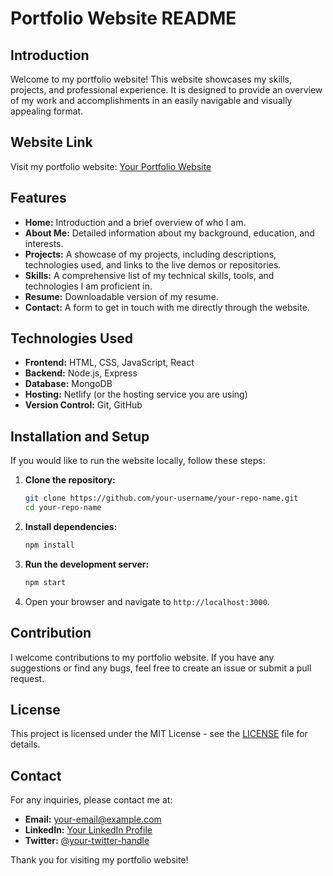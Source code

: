 # Portfolio Website README

## Introduction
Welcome to my portfolio website! This website showcases my skills, projects, and professional experience. It is designed to provide an overview of my work and accomplishments in an easily navigable and visually appealing format.

## Website Link
Visit my portfolio website: [Your Portfolio Website](https://adityak1507.github.io/)

## Features
- **Home:** Introduction and a brief overview of who I am.
- **About Me:** Detailed information about my background, education, and interests.
- **Projects:** A showcase of my projects, including descriptions, technologies used, and links to the live demos or repositories.
- **Skills:** A comprehensive list of my technical skills, tools, and technologies I am proficient in.
- **Resume:** Downloadable version of my resume.
- **Contact:** A form to get in touch with me directly through the website.

## Technologies Used
- **Frontend:** HTML, CSS, JavaScript, React
- **Backend:** Node.js, Express
- **Database:** MongoDB
- **Hosting:** Netlify (or the hosting service you are using)
- **Version Control:** Git, GitHub

## Installation and Setup
If you would like to run the website locally, follow these steps:

1. **Clone the repository:**
   ```bash
   git clone https://github.com/your-username/your-repo-name.git
   cd your-repo-name
   ```

2. **Install dependencies:**
   ```bash
   npm install
   ```

3. **Run the development server:**
   ```bash
   npm start
   ```

4. Open your browser and navigate to `http://localhost:3000`.

## Contribution
I welcome contributions to my portfolio website. If you have any suggestions or find any bugs, feel free to create an issue or submit a pull request. 

## License
This project is licensed under the MIT License - see the [LICENSE](LICENSE) file for details.

## Contact
For any inquiries, please contact me at:
- **Email:** your-email@example.com
- **LinkedIn:** [Your LinkedIn Profile](https://www.linkedin.com/in/your-profile)
- **Twitter:** [@your-twitter-handle](https://twitter.com/your-twitter-handle)

Thank you for visiting my portfolio website!
